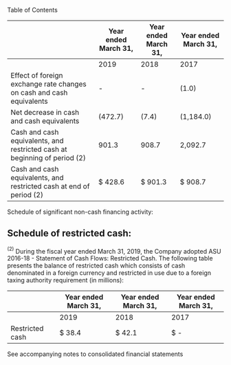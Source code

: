 Table of Contents

|                                                                            | Year ended March 31,   | Year ended March 31,   | Year ended March 31,   |
|----------------------------------------------------------------------------|------------------------|------------------------|------------------------|
|                                                                            | 2019                   | 2018                   | 2017                   |
| Effect of foreign exchange rate changes on cash and cash equivalents       | -                      | -                      | (1.0)                  |
| Net decrease in cash and cash equivalents                                  | (472.7)                | (7.4)                  | (1,184.0)              |
| Cash and cash equivalents, and restricted cash at beginning of period  (2) | 901.3                  | 908.7                  | 2,092.7                |
| Cash and cash equivalents, and restricted cash at end of period  (2)       | $ 428.6                | $ 901.3                | $ 908.7                |

Schedule of significant non-cash financing activity:

## Schedule of restricted cash:

$^{(2)}$ During the fiscal year ended March 31, 2019, the Company adopted ASU 2016-18 - Statement of Cash Flows: Restricted Cash. The following table presents the balance of restricted cash which consists of cash denominated in a foreign currency and restricted in use due to a foreign taxing authority requirement (in millions):

|                 | Year ended March 31,   | Year ended March 31,   | Year ended March 31,   |
|-----------------|------------------------|------------------------|------------------------|
|                 | 2019                   | 2018                   | 2017                   |
| Restricted cash | $ 38.4                 | $ 42.1                 | $ -                    |

See accompanying notes to consolidated financial statements
